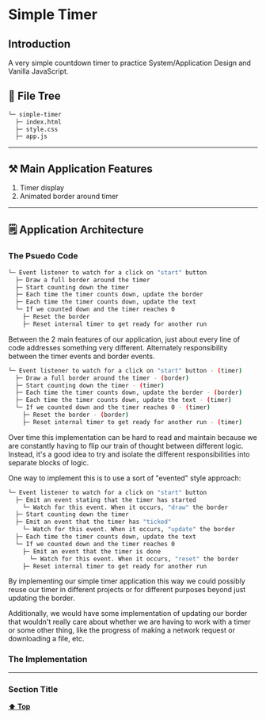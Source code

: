 # Simple Timer
<!-- <img src="" width="800" alt=""> -->

## Introduction
A very simple countdown timer to practice System/Application Design and Vanilla JavaScript.

## 📂 File Tree
```bash
└─ simple-timer
  ├─ index.html
  ├─ style.css
  ├─ app.js
```

----

## ⚒️ Main Application Features
1. Timer display
2. Animated border around timer

----

## 🗒️ Application Architecture

### The Psuedo Code
```bash
└─ Event listener to watch for a click on "start" button
  ├─ Draw a full border around the timer
  ├─ Start counting down the timer
  ├─ Each time the timer counts down, update the border
  ├─ Each time the timer counts down, update the text
  └─ If we counted down and the timer reaches 0
    ├─ Reset the border
    ├─ Reset internal timer to get ready for another run
```
Between the 2 main features of our application, just about every line of code addresses something very different. Alternately responsibility between the timer events and border events. 

```bash
└─ Event listener to watch for a click on "start" button - (timer)
  ├─ Draw a full border around the timer - (border)
  ├─ Start counting down the timer - (timer)
  ├─ Each time the timer counts down, update the border - (border)
  ├─ Each time the timer counts down, update the text - (timer)
  └─ If we counted down and the timer reaches 0 - (timer)
    ├─ Reset the border - (border)
    ├─ Reset internal timer to get ready for another run - (timer)
```

Over time this implementation can be hard to read and maintain because we are constantly having to flip our train of thought between different logic. Instead, it's a good idea to try and isolate the different responsibilities into separate blocks of logic.

One way to implement this is to use a sort of "evented" style approach:
```bash
└─ Event listener to watch for a click on "start" button
  ├─ Emit an event stating that the timer has started
    └─ Watch for this event. When it occurs, "draw" the border
  ├─ Start counting down the timer
  ├─ Emit an event that the timer has "ticked"
    └─ Watch for this event. When it occurs, "update" the border
  ├─ Each time the timer counts down, update the text
  └─ If we counted down and the timer reaches 0
    ├─ Emit an event that the timer is done
      └─ Watch for this event. When it occurs, "reset" the border
    ├─ Reset internal timer to get ready for another run
```
By implementing our simple timer application this way we could possibly reuse our timer in different projects or for different purposes beyond just updating the border.

Additionally, we would have some implementation of updating our border that wouldn't really care about whether we are having to work with a timer or some other thing, like the progress of making a network request or downloading a file, etc.

### The Implementation


----

### Section Title

**[⬆ Top](#table-of-contents)**